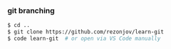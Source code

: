 
### git branching
```bash
$ cd ..
$ git clone https://github.com/rezonjov/learn-git
$ code learn-git  # or open via VS Code manually
```

